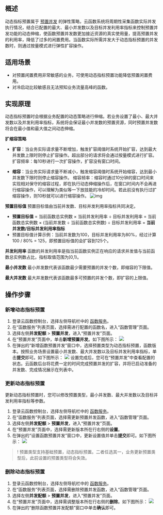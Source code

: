 ## 概述

动态指标预置属于 [预置并发](https://cloud.tencent.com/document/product/583/46743) 的弹性策略，云函数系统将周期性采集函数实际并发执行情况，结合已配置的最大、最小并发数以及目标并发利用率指标来控制预置并发功能的动态伸缩，使函数预置并发数更加接近资源的真实使用量，提高预置并发的利用率，降低了过多的闲置费用。当函数实际所需并发大于动态指标预置的并发数时，则通过按量模式进行弹性扩容操作。

## 适用场景

- 对预置闲置费用非常敏感的业务，可使用动态指标预置功能降低预置闲置费用。
- 对冷启动比较敏感且无法预知业务流量高峰的函数。

## 实现原理

动态指标预置时会根据业务配置的动态策略进行伸缩。若业务设置了最小、最大并发数以及并发利用率指标，系统将会保证最小并发数的预置资源，同时预置并发数将会在最小值和最大值之间动态伸缩。

**扩缩容策略**

- **扩容**：当业务实际请求量不断增加，触发扩容阈值时系统开始扩容，达到最大并发数上限时则停止扩容操作。超出部分的请求将会通过按量模式进行扩容。
  扩容频率：每10秒进行一次扩容操作，扩容没有窗口时间。

- **缩容**：当业务实际请求量不断减小，触发缩容阈值时系统开始缩容，达到最小并发数下限时则停止缩容操作。
  缩容频率：缩容时通过10分钟的窗口时间来实现相对保守的缩容过程，即在执行动态伸缩操作后，在窗口时间内不会再进行缩容操作，可以理解为类似等一下放技能的冷却时间。若此前没有执行过扩缩容操作，则10秒就可以进行缩容操作。
  ![img](https://qcloudimg.tencent-cloud.cn/raw/935358b4a58446fe75fde98edbeb8939.png)



**预置目标值**
 预置目标值由当前并发数、目标并发利用率指标共同决定。
- **预置目标值** = 当前函数总实例数 × 当前并发利用率 ÷ 目标并发利用率 = 当前函数总实例数 × (当前并发数 ÷ 当前函数总实例数) ÷ 目标并发利用率 = **当前并发数/目标并发利用率指标**
- 预置目标值计算示例：当前并发数为100，目标并发利用率为80%，经过计算100 / 80% = 125，即预置目标值的会扩容到125个。

**并发利用率**
函数的并发利用率是指当前函数实例正在响应的请求并发值与当前函数总实例数占比，指标取值范围为[0,1)。


**最小并发数**
最小并发数代表该函数最少需要预置的并发个数，即缩容的下限值。


**最大并发数**
最大并发数代表该函数最多可预置的并发个数，即扩容的上限值。

## 操作步骤

### 新增动态指标预置
1. 登录云函数控制台，选择左侧导航栏中的 [函数服务](https://console.cloud.tencent.com/scf/list)。
2. 在“函数服务”列表页面，选择需进行配置的函数名，进入“函数管理”页面。
3. 选择左侧**并发配额** > **预置并发**，进入“预置并发”页面。
4. 在“预置并发”页面中，单击**新增预置并发**。如下图所示： 
   ![](https://main.qcloudimg.com/raw/075e1b3898af140dc1e4cb9df6c7056e.png)
5. 在弹出的“新增函数预置并发”窗口中，选择预置类型为动态指标预置，函数版本。按照业务场景设置最小并发数、最大并发数以及目标并发利用率指标，单击**提交**即可。如下图所示： 
   ![](https://qcloudimg.tencent-cloud.cn/raw/1a35512dccc6c98a21e3117910428a9a.png)
   设置完成后，您可在“预置并发”中查看配置的状态。云函数后台将花费一定的时间完成预置并发的扩容，并将已启动准备的并发数、完成情况展示在列表中。




### 更新动态指标预置

更新动态指标预置时，您可以修改预置类型，最小并发数、最大并发数以及目标并发利用率指标等参数。

1. 登录云函数控制台，选择左侧导航栏中的 [函数服务](https://console.cloud.tencent.com/scf/list)。
2. 在“函数服务”列表页面，选择需更新预置并发函数，进入“函数管理”页面。
3. 选择左侧**并发配额** > **预置并发**，进入“预置并发”页面。
4. 在“预置并发”页面中，选择需更新版本所在行右侧的**设置**。
5. 在弹出的“设置函数预置并发”窗口中，更新设置值并单击**提交**即可。如下图所示： 
   ![](https://qcloudimg.tencent-cloud.cn/raw/5ede39e60c30fc631797c455f6bfc9c2.png)
>! 预置类型支持基础预置，动态指标预置。二者任选其一，业务更新预置类型后，此前设置的预置类型将会失效。

### 删除动态指标预置
1. 登录云函数控制台，选择左侧导航栏中的 [函数服务](https://console.cloud.tencent.com/scf/list)。
2. 在“函数服务”列表页面，选择需删除预置并发函数，进入“函数管理”页面。
3. 选择左侧**并发配额** > **预置并发**，进入“预置并发”页面。
4. 在“预置并发”页面中，选择需调整版本所在行右侧的**删除**。如下图所示： 
   ![](https://qcloudimg.tencent-cloud.cn/raw/908ca60c312c1c87cb4bb62b5d65f637.png)
5. 在弹出的“删除函数预置并发配额”窗口中单击**确认**即可。

